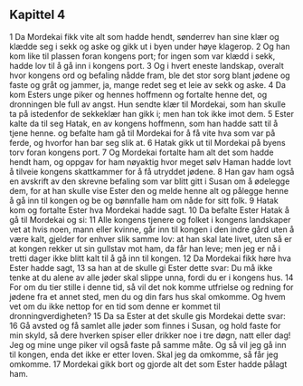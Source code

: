 ## Kapittel 4

1 Da Mordekai fikk vite alt som hadde hendt, sønderrev han sine klær og klædde seg i sekk og aske og gikk ut i byen under høye klagerop.
2 Og han kom like til plassen foran kongens port; for ingen som var klædd i sekk, hadde lov til å gå inn i kongens port.
3 Og i hvert eneste landskap, overalt hvor kongens ord og befaling nådde fram, ble det stor sorg blant jødene og faste og gråt og jammer, ja, mange redet seg et leie av sekk og aske.
4 Da kom Esters unge piker og hennes hoffmenn og fortalte henne det, og dronningen ble full av angst. Hun sendte klær til Mordekai, som han skulle ta på istedenfor de sekkeklær han gikk i; men han tok ikke imot dem.
5 Ester kalte da til seg Hatak, en av kongens hoffmenn, som han hadde satt til å tjene henne. og befalte ham gå til Mordekai for å få vite hva som var på ferde, og hvorfor han bar seg slik at.
6 Hatak gikk ut til Mordekai på byens torv foran kongens port.
7 Og Mordekai fortalte ham alt det som hadde hendt ham, og oppgav for ham nøyaktig hvor meget sølv Haman hadde lovt å tilveie kongens skattkammer for å få utryddet jødene.
8 Han gav ham også en avskrift av den skrevne befaling som var blitt gitt i Susan om å ødelegge dem, for at han skulle vise Ester den og melde henne alt og pålegge henne å gå inn til kongen og be og bønnfalle ham om nåde for sitt folk.
9 Hatak kom og fortalte Ester hva Mordekai hadde sagt.
10 Da befalte Ester Hatak å gå til Mordekai og si:
11 Alle kongens tjenere og folket i kongens landskaper vet at hvis noen, mann eller kvinne, går inn til kongen i den indre gård uten å være kalt, gjelder for enhver slik samme lov: at han skal late livet, uten så er at kongen rekker ut sin gullstav mot ham, da får han leve; men jeg er nå i tretti dager ikke blitt kalt til å gå inn til kongen.
12 Da Mordekai fikk høre hva Ester hadde sagt,
13 sa han at de skulle gi Ester dette svar: Du må ikke tenke at du alene av alle jøder skal slippe unna, fordi du er i kongens hus.
14 For om du tier stille i denne tid, så vil det nok komme utfrielse og redning for jødene fra et annet sted, men du og din fars hus skal omkomme. Og hvem vet om du ikke nettop for en tid som denne er kommet til dronningverdigheten?
15 Da sa Ester at det skulle gis Mordekai dette svar:
16 Gå avsted og få samlet alle jøder som finnes i Susan, og hold faste for min skyld, så dere hverken spiser eller drikker noe i tre døgn, natt eller dag! Jeg og mine unge piker vil også faste på samme måte. Og så vil jeg gå inn til kongen, enda det ikke er etter loven. Skal jeg da omkomme, så får jeg omkomme.
17 Mordekai gikk bort og gjorde alt det som Ester hadde pålagt ham.
